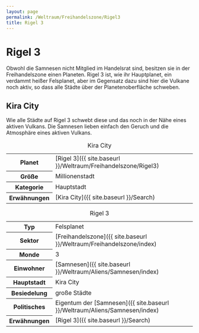 ```yaml
---
layout: page
permalink: /Weltraum/Freihandelszone/Rigel3
title: Rigel 3
---
```



# Rigel 3


Obwohl die Samnesen nicht Mitglied im Handelsrat sind, besitzen sie in der Freihandelszone einen Planeten. Rigel 3 ist, wie ihr Hauptplanet, ein verdammt heißer Felsplanet, aber im Gegensatz dazu sind hier die Vulkane noch aktiv, so dass alle Städte über der Planetenoberfläche schweben.

## Kira City

Wie alle Städte auf Rigel 3 schwebt diese und das noch in der Nähe eines aktiven Vulkans. Die Samnesen lieben einfach den Geruch und die Atmosphäre eines aktiven Vulkans.

<table data-type="stadt">
<caption>Kira City</caption>
<tbody>
<tr><th>Planet</th><td>[Rigel 3]({{ site.baseurl }}/Weltraum/Freihandelszone/Rigel3)</td></tr>
<tr><th>Größe</th><td>Millionenstadt</td></tr>
<tr><th>Kategorie</th><td>Hauptstadt</td></tr>
<tr><th>Erwähnungen</th><td>[Kira City]({{ site.baseurl }}/Search)</td></tr>
</tbody>
</table>

<aside>
<table data-type="planet">
<caption>Rigel 3</caption>
<tbody>
<tr><th>Typ</th><td>Felsplanet</td></tr>
<tr><th>Sektor</th><td>[Freihandelszone]({{ site.baseurl }}/Weltraum/Freihandelszone/index)</td></tr>
<tr><th>Monde</th><td>3</td></tr>
<tr><th>Einwohner</th><td>[Samnesen]({{ site.baseurl }}/Weltraum/Aliens/Samnesen/index)</td></tr>
<tr><th>Hauptstadt</th><td>Kira City</td></tr>
<tr><th>Besiedelung</th><td>große Städte</td></tr>
<tr><th>Politisches</th><td>Eigentum der [Samnesen]({{ site.baseurl }}/Weltraum/Aliens/Samnesen/index)</td></tr>
<tr><th>Erwähnungen</th><td>[Rigel 3]({{ site.baseurl }}/Search)</td></tr>
</tbody>
</table>

</aside>

